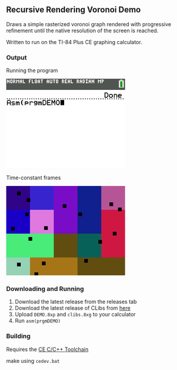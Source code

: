 ## Recursive Rendering Voronoi Demo

Draws a simple rasterized voronoi graph rendered with progressive refinement until the native resolution of the screen is reached.

Written to run on the TI-84 Plus CE graphing calculator.

### Output

Running the program

!["asm(prgmDEMO)" is entered into the console. The screen changes to show a multicoloured voronoi graph which becomes higher resolution over time.](progressive_render_demo.gif "Program output")

Time-constant frames

![The same voronoi graph, but each frame is shown on screen for the same time period.](constant_output.gif "Time-adjusted program output")

### Downloading and Running

1. Download the latest release from the releases tab
2. Download the latest release of CLibs from [here](https://github.com/CE-Programming/libraries/releases/latest)
3. Upload `DEMO.8xp` and `clibs.8xg` to your calculator
4. Run `asm(prgmDEMO)`


### Building
Requires the [CE C/C++ Toolchain](https://github.com/CE-Programming/toolchain)

make using `cedev.bat`
